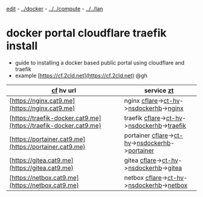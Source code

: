 [edit]() - [../docker](./) - [../../compute](../) - [../../lan](../../)

# docker portal cloudflare traefik install
- guide to installing a docker based public portal using cloudflare and traefik
- example [https://cf.2cld.net](https://cf.2cld.net) @gh

| [cf](https://one.dash.cloudflare.com/830c41d5976453f0c03f34d4f765b229/networks/tunnels) hv url | service [zt](https://my.zerotier.com/network/d5e5fb65371eb4a4) |
|---|---|
| [https://nginx.cat9.me](https://nginx.cat9.me) | nginx [cflare](https://dash.cloudflare.com/)->[ct-hv](10.147.17.219)->[nsdockerhb](10.147.17.176)->[nginx](172.18.0.4) |
| [https://traefik-docker.cat9.me](https://traefik-docker.cat9.me) | traefik [cflare](https://dash.cloudflare.com/)->[ct-hv](10.147.17.219)->[nsdockerhb](10.147.17.176)->[traefik](172.18.0.2) |
| [https://portainer.cat9.me](https://portainer.cat9.me) | portainer [cflare](https://dash.cloudflare.com/)->[ct-hv](10.147.17.219)->[nsdockerhb](10.147.17.176)->[portainer](172.18.0.7) |
| [https://gitea.cat9.me](https://gitea.cat9.me) | gitea [cflare](https://dash.cloudflare.com/)->[ct-hv](10.147.17.219)->[nsdockerhb](10.147.17.176)->[gitea](172.18.0.6) |
| [https://netbox.cat9.me](https://netbox.cat9.me) | netbox [cflare](https://dash.cloudflare.com/)->[ct-hv](10.147.17.219)->[nsdockerhb](10.147.17.176)->[netbox](172.18.0.8) |
